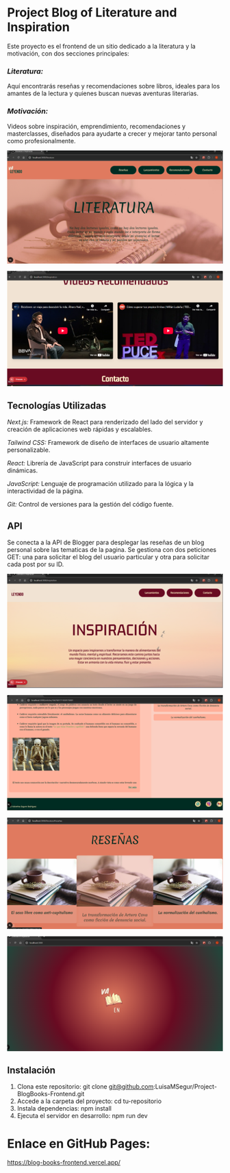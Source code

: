 # Project Blog of Literature and Inspiration

Este proyecto es el frontend de un sitio dedicado a la literatura y la motivación, con dos secciones principales:

### _Literatura:_

Aquí encontrarás reseñas y recomendaciones sobre libros, ideales para los amantes de la lectura y quienes buscan nuevas aventuras literarias.

### _Motivación:_

Videos sobre inspiración, emprendimiento, recomendaciones y masterclasses, diseñados para ayudarte a crecer y mejorar tanto personal como profesionalmente.

![alt text](<public/images/Captura de pantalla 2025-04-10 181241.png>)

![alt text](<public/images/Captura de pantalla 2025-04-10 181408.png>)

## Tecnologías Utilizadas

_Next.js:_ Framework de React para renderizado del lado del servidor y creación de aplicaciones web rápidas y escalables.

_Tailwind CSS:_ Framework de diseño de interfaces de usuario altamente personalizable.

_React:_ Librería de JavaScript para construir interfaces de usuario dinámicas.

_JavaScript:_ Lenguaje de programación utilizado para la lógica y la interactividad de la página.

_Git:_ Control de versiones para la gestión del código fuente.

## API

Se conecta a la API de Blogger para desplegar las reseñas de un blog personal sobre las tematicas de la pagina. Se gestiona con dos peticiones GET:
una para solicitar el blog del usuario particular y otra para solicitar cada post por su ID.

![alt text](<public/images/Captura de pantalla 2025-04-10 181355.png>)

![alt text](<public/images/Captura de pantalla 2025-04-10 181326.png>)

![alt text](<public/images/Captura de pantalla 2025-04-10 181259.png>)

![alt text](<public/images/Captura de pantalla 2025-04-10 181227.png>)

## Instalación

1. Clona este repositorio: git clone git@github.com:LuisaMSegur/Project-BlogBooks-Frontend.git
2. Accede a la carpeta del proyecto: cd tu-repositorio
3. Instala dependencias: npm install
4. Ejecuta el servidor en desarrollo: npm run dev

# Enlace en GitHub Pages:

https://blog-books-frontend.vercel.app/